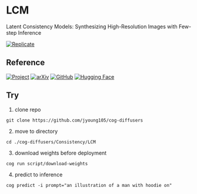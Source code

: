 # LCM

Latent Consistency Models: Synthesizing High-Resolution Images with Few-step Inference

[![Replicate](https://replicate.com/jyoung105/lcm/badge)](https://replicate.com/jyoung105/lcm/)

## Reference

[![Project](https://img.shields.io/badge/Project-8A2BE2)](https://latent-consistency-models.github.io/)
[![arXiv](https://img.shields.io/badge/arXiv-2310.04378-b31b1b.svg)](https://arxiv.org/abs/2310.04378)
[![GitHub](https://img.shields.io/badge/GitHub-Repo-181717?logo=github)](https://github.com/luosiallen/latent-consistency-model)
[![Hugging Face](https://img.shields.io/badge/🤗%20Huggingface-Model-yellow)](https://huggingface.co/SimianLuo/LCM_Dreamshaper_v7)

## Try

1. clone repo
```
git clone https://github.com/jyoung105/cog-diffusers
```

2. move to directory
```
cd ./cog-diffusers/Consistency/LCM
```

3. download weights before deployment
```
cog run script/download-weights
```

4. predict to inference
```
cog predict -i prompt="an illustration of a man with hoodie on"
```